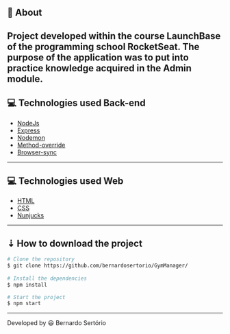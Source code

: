 ## 🔖 About 

 Project developed within the course LaunchBase of the programming school RocketSeat. The purpose of the application was to put into practice knowledge acquired in the Admin module.
---

## 💻 Technologies used Back-end

- [NodeJs](https://nodejs.org/en/)
- [Express](https://expressjs.com/pt-br/) 
- [Nodemon](https://www.npmjs.com/package/nodemon)
- [Method-override](https://www.npmjs.com/package/method-override)
- [Browser-sync](https://www.browsersync.io/)


---

## 💻 Technologies used Web

- [HTML](https://developer.mozilla.org/pt-BR/docs/Web/HTML)
- [CSS](https://www.hostinger.com.br/tutoriais/o-que-e-css-guia-basico-de-css/)
- [Nunjucks](https://mozilla.github.io/nunjucks/)

---

## ⇣ How to download the project

```bash
# Clone the repository
$ git clone https://github.com/bernardosertorio/GymManager/
 
# Install the dependencies 
$ npm install

# Start the project
$ npm start
```

---

Developed by 😃 Bernardo Sertório
